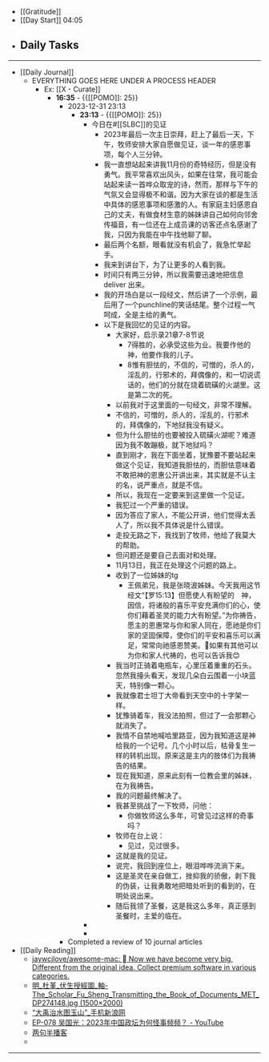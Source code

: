 - [[Gratitude]]
- [[Day Start]] 04:05
- Daily Tasks
    - 
- ---
- [[Daily Journal]] 
    - EVERYTHING GOES HERE UNDER A PROCESS HEADER
        - Ex: [[X - Curate]]
            - **16:35** - {{[[POMO]]: 25}}
                - 2023-12-31 23:13 
                    - **23:13** - {{[[POMO]]: 25}}
                        - 今日在#[[SLBC]]的见证
                            - 2023年最后一次主日崇拜，赶上了最后一天，下午，牧师安排大家自愿做见证，谈一年的感恩事项，每个人三分钟。
                            - 我一直想站起来讲我11月份的奇特经历，但是没有勇气。我平常喜欢出风头，如果在往常，我可能会站起来读一首哗众取宠的诗，然而，那样与下午的气氛又会显得极不和谐。因为大家在谈的都是生活中具体的感恩事项和感激的人。有家庭主妇感恩自己的丈夫，有做食材生意的姊妹讲自己如何向邻舍传福音，有一位还在上成员课的访客还点名感谢了我，只因为我能在中午找他聊了聊。
                            - 最后两个名额，眼看就没有机会了，我急忙举起手。
                            - 我来到讲台下，为了让更多的人看到我。
                            - 时间只有两三分钟，所以我需要迅速地把信息 deliver 出来。
                            - 我的开场白是以一段经文，然后讲了一个示例，最后用了一个punchline的笑话结尾。整个过程一气呵成，全是主给的勇气。
                            - 以下是我回忆的见证的内容。
                                - 大家好，启示录21章7-8节说
                                    - 7得胜的，必承受这些为业。我要作他的神，他要作我的儿子。
                                    - 8惟有胆怯的，不信的，可憎的，杀人的，淫乱的，行邪术的，拜偶像的，和一切说谎话的，他们的分就在烧着硫磺的火湖里。这是第二次的死。
                                - 以前我对于这里面的一句经文，非常不理解。
                                - 不信的，可憎的，杀人的，淫乱的，行邪术的，拜偶像的，下地狱我没有疑义。
                                - 但为什么胆怯的也要被投入硫磺火湖呢？难道因为我不敢蹦极，就下地狱吗？
                                - 直到刚才，我在下面坐着，犹豫要不要站起来做这个见证，我知道我胆怯的，而胆怯意味着不敢把神的恩惠公开讲出来，其实就是不认主的名，说严重点，就是不信。
                                - 所以，我现在一定要来到这里做一个见证。
                                - 我犯过一个严重的错误。
                                - 因为答应了家人，不能公开讲，他们觉得太丢人了，所以我不具体说是什么错误。
                                - 走投无路之下，我找到了牧师，他给了我莫大的帮助。
                                - 但问题还是要自己去面对和处理。
                                - 11月13日，我正在处理这个问题的路上。
                                - 收到了一位姊妹的tg
                                    - 王佩弟兄，我是张晓波姊妹。今天我用这节经文“【罗15:13】但愿使人有盼望的　神，因信，将诸般的喜乐平安充满你们的心，使你们藉着圣灵的能力大有盼望。”为你祷告，愿主的恩惠常与你和家人同在，愿祂是你们家的坚固保障，使你们的平安和喜乐可以满足，常常向祂感恩赞美。🙏如果有其他可以为你和家人代祷的，也可以告诉我😊
                                - 我当时正骑着电瓶车，心里压着重重的石头。忽然我擡头看天，发现几朵白云围着一小块蓝天，特别像一颗心。
                                - 我就像君士坦丁大帝看到天空中的十字架一样。
                                - 犹豫骑着车，我没法拍照，但过了一会那颗心就消失了。
                                - 我情不自禁地喊哈里路亚，因为我知道这是神给我的一个记号。几个小时以后，枯骨复生一样的转机出现。原来这是主内的肢体们为我祷告的结果。
                                - 现在我知道，原来此刻有一位教会里的姊妹，在为我祷告。
                                - 我的问题最终解决了。
                                - 我甚至挑战了一下牧师，问他：
                                    - 你做牧师这么多年，可曾见过这样的奇事吗？
                                - 牧师在台上说：
                                    - 见过，见过很多。
                                - 这就是我的见证。
                                - 说完，我回到座位上，眼泪哗哗流淌下来。
                                - 这是圣灵在亲自做工，挫抑我的骄傲，剥下我的伪装，让我勇敢地把暗处听到的看到的，在明处说出来。
                                - 随后我领了圣餐，这是我这么多年，真正感到圣餐时，主爱的临在。
                        - 
                        - 
                -  Completed a review of 10 journal articles
- [[Daily Reading]]
    - [jaywcjlove/awesome-mac:  Now we have become very big, Different from the original idea. Collect premium software in various categories.](https://github.com/jaywcjlove/awesome-mac)
    - [明\_杜堇\_伏生授經圖\_軸-The\_Scholar\_Fu\_Sheng\_Transmitting\_the\_Book\_of\_Documents\_MET\_DP274148.jpg (1500×2000)](https://upload.wikimedia.org/wikipedia/commons/3/38/%E6%98%8E_%E6%9D%9C%E5%A0%87_%E4%BC%8F%E7%94%9F%E6%8E%88%E7%B6%93%E5%9C%96_%E8%BB%B8-The_Scholar_Fu_Sheng_Transmitting_the_Book_of_Documents_MET_DP274148.jpg)
    - [“大禹治水图玉山”\_手机新浪网](https://news.sina.cn/2020-07-19/detail-iivhuipn3813326.d.html)
    - [EP-078 吴国光：2023年中国政坛为何怪事频频？ - YouTube](https://www.youtube.com/watch?v=5VhsSjn5XWk)
    - [两句半播客](https://sites.google.com/d/1fZRKgD6QGkOe51HZTicsb9eP_ngKnjz8/p/1a_tXU85bUM-henlDG2tFDSD_iAyDuuvd/edit)
    - 
- ---
